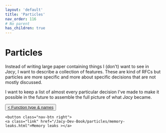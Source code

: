 ```yaml
---
layout: 'default'
title: 'Particles'
nav_order: 116
# No parent
has_children: true
---
```


# Particles

Instead of writing large paper containing things I (don't) want to see in _Jacy_, I want to describe a collection of features. These are kind of RFCs but particles are more specific and more about specific decisions that are not mostly discussed.

I want to keep a list of almost every particular decision I've made to make it possible in the future to assemble the full picture of what _Jacy_ became.
<div class="nav-btn-block">
    <button class="nav-btn left">
    <a class="link" href="/Jacy-Dev-Book/particles/function-type-&-names.html">< Function type & names</a>
</button>

    <button class="nav-btn right">
    <a class="link" href="/Jacy-Dev-Book/particles/memory-leaks.html">Memory leaks ></a>
</button>

</div>
